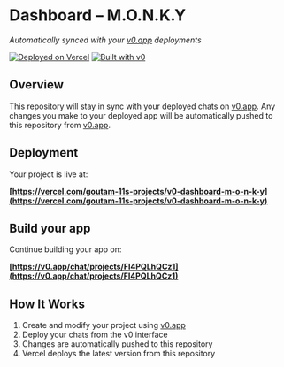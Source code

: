 # Dashboard – M.O.N.K.Y

*Automatically synced with your [v0.app](https://v0.app) deployments*

[![Deployed on Vercel](https://img.shields.io/badge/Deployed%20on-Vercel-black?style=for-the-badge&logo=vercel)](https://vercel.com/goutam-11s-projects/v0-dashboard-m-o-n-k-y)
[![Built with v0](https://img.shields.io/badge/Built%20with-v0.app-black?style=for-the-badge)](https://v0.app/chat/projects/Fl4PQLhQCz1)

## Overview

This repository will stay in sync with your deployed chats on [v0.app](https://v0.app).
Any changes you make to your deployed app will be automatically pushed to this repository from [v0.app](https://v0.app).

## Deployment

Your project is live at:

**[https://vercel.com/goutam-11s-projects/v0-dashboard-m-o-n-k-y](https://vercel.com/goutam-11s-projects/v0-dashboard-m-o-n-k-y)**

## Build your app

Continue building your app on:

**[https://v0.app/chat/projects/Fl4PQLhQCz1](https://v0.app/chat/projects/Fl4PQLhQCz1)**

## How It Works

1. Create and modify your project using [v0.app](https://v0.app)
2. Deploy your chats from the v0 interface
3. Changes are automatically pushed to this repository
4. Vercel deploys the latest version from this repository